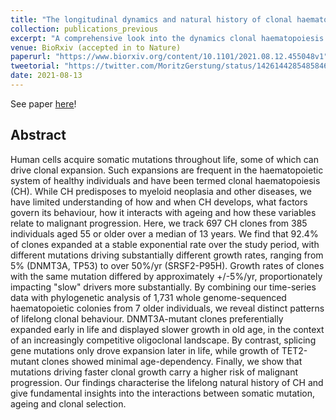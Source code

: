 ```yaml
---
title: "The longitudinal dynamics and natural history of clonal haematopoiesis"
collection: publications_previous
excerpt: "A comprehensive look into the dynamics clonal haematopoiesis in older individuals using targetted longitudinal sequencing for over 300 individuals and phylogenetic and phylodynamic analysis of seven single-cell-derived haematopoietic trees"
venue: BioRxiv (accepted in to Nature) 
paperurl: "https://www.biorxiv.org/content/10.1101/2021.08.12.455048v1"
tweetorial: "https://twitter.com/MoritzGerstung/status/1426144285485846534"
date: 2021-08-13
---
```


See paper <u><a href="{{page.paperurl}}">here</a></u>!

## Abstract

Human cells acquire somatic mutations throughout life, some of which can drive clonal expansion. Such expansions are frequent in the haematopoietic system of healthy individuals and have been termed clonal haematopoiesis (CH). While CH predisposes to myeloid neoplasia and other diseases, we have limited understanding of how and when CH develops, what factors govern its behaviour, how it interacts with ageing and how these variables relate to malignant progression. Here, we track 697 CH clones from 385 individuals aged 55 or older over a median of 13 years. We find that 92.4% of clones expanded at a stable exponential rate over the study period, with different mutations driving substantially different growth rates, ranging from 5% (DNMT3A, TP53) to over 50%/yr (SRSF2-P95H). Growth rates of clones with the same mutation differed by approximately +/-5%/yr, proportionately impacting "slow" drivers more substantially. By combining our time-series data with phylogenetic analysis of 1,731 whole genome-sequenced haematopoietic colonies from 7 older individuals, we reveal distinct patterns of lifelong clonal behaviour. DNMT3A-mutant clones preferentially expanded early in life and displayed slower growth in old age, in the context of an increasingly competitive oligoclonal landscape. By contrast, splicing gene mutations only drove expansion later in life, while growth of TET2-mutant clones showed minimal age-dependency. Finally, we show that mutations driving faster clonal growth carry a higher risk of malignant progression. Our findings characterise the lifelong natural history of CH and give fundamental insights into the interactions between somatic mutation, ageing and clonal selection.
